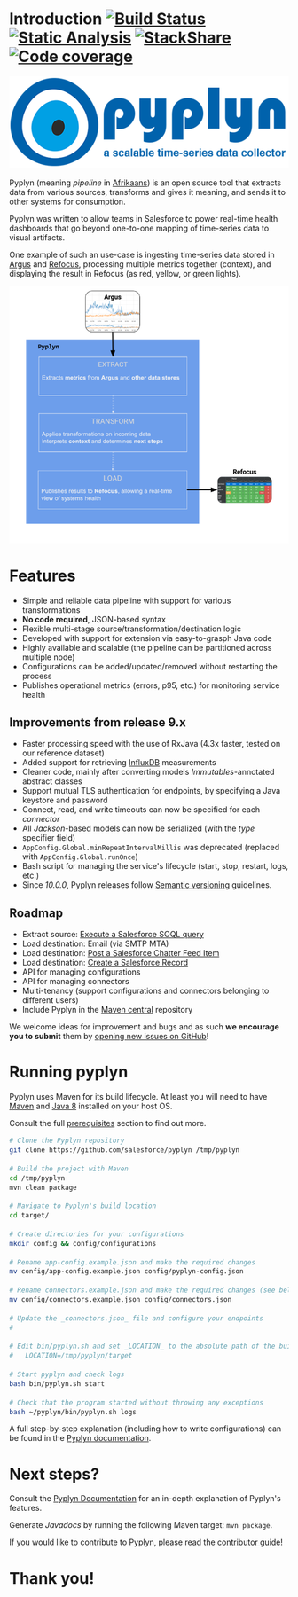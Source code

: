 # Introduction [![Build Status](https://travis-ci.org/salesforce/pyplyn.svg?branch=master)](https://travis-ci.org/salesforce/pyplyn) [![Static Analysis](https://scan.coverity.com/projects/11907/badge.svg)](https://scan.coverity.com/projects/salesforce-pyplyn) [![StackShare](https://img.shields.io/badge/tech-stack-0690fa.svg?style=flat)](https://stackshare.io/MihaiBojin/pyplyn) [![Code coverage](https://codecov.io/gh/salesforce/pyplyn/branch/master/graph/badge.svg)](https://codecov.io/gh/salesforce/pyplyn)

![Pyplyn: a scalable time-series data collector](docs/images/pyplyn-logo-full.png)

Pyplyn (meaning _*pipeline*_ in [Afrikaans](https://translate.google.com/#af/en/pyplyn)) is an open source tool that 
extracts data from various sources, transforms and gives it meaning, and sends it to other systems for consumption.

Pyplyn was written to allow teams in Salesforce to power real-time health dashboards that go beyond one-to-one mapping 
of time-series data to visual artifacts.

One example of such an use-case is ingesting time-series data stored in [Argus](https://github.com/Salesforce/Argus) 
and [Refocus](https://github.com/Salesforce/refocus), processing multiple metrics together (context), 
and displaying the result in Refocus (as red, yellow, or green lights).

![Pyplyn System Diagram](docs/images/pyplyn-system-diagram.png)


# Features

- Simple and reliable data pipeline with support for various transformations
- **No code required**, JSON-based syntax
- Flexible multi-stage source/transformation/destination logic
- Developed with support for extension via easy-to-grasph Java code
- Highly available and scalable (the pipeline can be partitioned across multiple node)
- Configurations can be added/updated/removed without restarting the process
- Publishes operational metrics (errors, p95, etc.) for monitoring service health


## Improvements from release 9.x

- Faster processing speed with the use of RxJava (4.3x faster, tested on our reference dataset)
- Added support for retrieving [InfluxDB](https://www.influxdata.com/time-series-platform/influxdb/) measurements
- Cleaner code, mainly after converting models *Immutables*-annotated abstract classes
- Support mutual TLS authentication for endpoints, by specifying a Java keystore and password
- Connect, read, and write timeouts can now be specified for each *connector*
- All *Jackson*-based models can now be serialized (with the *type* specifier field)
- `AppConfig.Global.minRepeatIntervalMillis` was deprecated (replaced with `AppConfig.Global.runOnce`)
- Bash script for managing the service's lifecycle (start, stop, restart, logs, etc.)
- Since *10.0.0*, Pyplyn releases follow [Semantic versioning](http://semver.org/) guidelines.


## Roadmap

- Extract source: [Execute a Salesforce SOQL query](https://developer.salesforce.com/docs/atlas.en-us.api_rest.meta/api_rest/dome_query.htm)
- Load destination: Email (via SMTP MTA)
- Load destination: [Post a Salesforce Chatter Feed Item](https://developer.salesforce.com/docs/atlas.en-us.chatterapi.meta/chatterapi/quickreference_post_feed_item.htm)
- Load destination: [Create a Salesforce Record](https://developer.salesforce.com/docs/atlas.en-us.api_rest.meta/api_rest/dome_sobject_create.htm)
- API for managing configurations
- API for managing connectors
- Multi-tenancy (support configurations and connectors belonging to different users)
- Include Pyplyn in the [Maven central](https://search.maven.org/) repository

We welcome ideas for improvement and bugs and as such **we encourage you to submit** them by [opening new issues on GitHub](https://github.com/salesforce/pyplyn/issues/new)!


# Running pyplyn

Pyplyn uses Maven for its build lifecycle.  At least you will need to have [Maven](https://maven.apache.org/) 
and [Java 8](http://www.oracle.com/technetwork/java/javase/overview/index.html) installed on your host OS.

Consult the full [prerequisites](https://salesforce.github.io/pyplyn/#prerequisites) section to find out more.

```bash
# Clone the Pyplyn repository
git clone https://github.com/salesforce/pyplyn /tmp/pyplyn

# Build the project with Maven
cd /tmp/pyplyn
mvn clean package

# Navigate to Pyplyn's build location
cd target/

# Create directories for your configurations
mkdir config && config/configurations

# Rename app-config.example.json and make the required changes
mv config/app-config.example.json config/pyplyn-config.json

# Rename connectors.example.json and make the required changes (see below)
mv config/connectors.example.json config/connectors.json

# Update the _connectors.json_ file and configure your endpoints
#

# Edit bin/pyplyn.sh and set _LOCATION_ to the absolute path of the build directory
#   LOCATION=/tmp/pyplyn/target

# Start pyplyn and check logs
bash bin/pyplyn.sh start

# Check that the program started without throwing any exceptions
bash ~/pyplyn/bin/pyplyn.sh logs
```

A full step-by-step explanation (including how to write configurations) can be found in the [Pyplyn documentation](https://salesforce.github.io/pyplyn/#quickstart).


# Next steps?

Consult the [Pyplyn Documentation](https://salesforce.github.io/pyplyn/) for an in-depth explanation of Pyplyn's features. 

Generate *Javadocs* by running the following Maven target: `mvn package`.

If you would like to contribute to Pyplyn, please read the [contributor guide](CONTRIBUTE.md)!


# Thank you!
